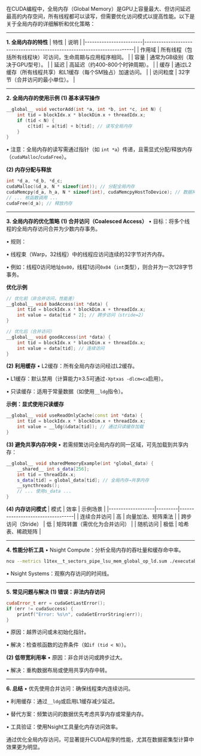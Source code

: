 在CUDA编程中，全局内存（Global Memory）是GPU上容量最大、但访问延迟最高的内存空间，所有线程都可以读写，但需要优化访问模式以提高性能。以下是关于全局内存的详细解析和优化策略：

---

**1. 全局内存的特性**
| 特性               | 说明                                                                 |
|------------------------|-------------------------------------------------------------------------|
| 作用域             | 所有线程（包括所有线程块）可访问，生命周期与应用程序相同。               |
| 容量               | 通常为GB级别（取决于GPU型号）。                                         |
| 延迟               | 高延迟（约400-800个时钟周期）。                                         |
| 缓存               | 通过L2缓存（所有线程共享）和L1缓存（每个SM独占）加速访问。               |
| 访问粒度           | 32字节（合并访问的最小单位）。                                          |

---

**2. 全局内存的使用示例**
**(1) 基本读写操作**
```cpp
__global__ void vectorAdd(int *a, int *b, int *c, int N) {
    int tid = blockIdx.x * blockDim.x + threadIdx.x;
    if (tid < N) {
        c[tid] = a[tid] + b[tid]; // 读写全局内存
    }
}
```
• 注意：全局内存的读写需通过指针（如 `int *a`）传递，且需显式分配/释放内存（`cudaMalloc`/`cudaFree`）。


**(2) 内存分配与释放**
```cpp
int *d_a, *d_b, *d_c;
cudaMalloc(&d_a, N * sizeof(int)); // 分配全局内存
cudaMemcpy(d_a, h_a, N * sizeof(int), cudaMemcpyHostToDevice); // 数据拷贝
// ... 核函数调用 ...
cudaFree(d_a); // 释放内存
```

---

**3. 全局内存的优化策略**
**(1) 合并访问（Coalesced Access）**
• 目标：将多个线程的全局内存访问合并为少数内存事务。

• 规则：

  • 线程束（Warp，32线程）中的线程应访问连续的32字节对齐内存。

  • 例如：线程0访问地址`0x00`，线程1访问`0x04`（`int`类型），则合并为一次128字节事务。


**优化示例**
```cpp
// 优化前（非合并访问，性能差）
__global__ void badAccess(int *data) {
    int tid = blockIdx.x * blockDim.x + threadIdx.x;
    int value = data[tid * 2]; // 跨步访问（stride=2）
}

// 优化后（合并访问）
__global__ void goodAccess(int *data) {
    int tid = blockIdx.x * blockDim.x + threadIdx.x;
    int value = data[tid]; // 连续访问
}
```

**(2) 利用缓存**
• L2缓存：所有全局内存访问经过L2缓存。

• L1缓存：默认禁用（计算能力≥3.5可通过`-Xptxas -dlcm=ca`启用）。

• 只读缓存：适用于常量数据（如使用`__ldg`指令）。


**示例：显式使用只读缓存**
```cpp
__global__ void useReadOnlyCache(const int *data) {
    int tid = blockIdx.x * blockDim.x + threadIdx.x;
    int value = __ldg(&data[tid]); // 通过只读缓存加载
}
```

**(3) 避免共享内存冲突**
• 若需频繁访问全局内存的同一区域，可先加载到共享内存：

```cpp
__global__ void sharedMemoryExample(int *global_data) {
    __shared__ int s_data[256];
    int tid = threadIdx.x;
    s_data[tid] = global_data[tid]; // 全局内存→共享内存
    __syncthreads();
    // ... 使用s_data ...
}
```

**(4) 内存访问模式**
| 模式          | 效率 | 示例场景                     |
|-------------------|---------|----------------------------------|
| 连续合并访问       | 高      | 向量加法、矩阵乘法               |
| 跨步访问（Stride） | 低      | 矩阵转置（需优化为合并访问）      |
| 随机访问           | 极低    | 哈希表、稀疏矩阵                 |

---

**4. 性能分析工具**
• Nsight Compute：分析全局内存的吞吐量和缓存命中率。

  ```bash
  ncu --metrics l1tex__t_sectors_pipe_lsu_mem_global_op_ld.sum ./executable
  ```
• Nsight Systems：观察内存访问的时间线。


---

**5. 常见问题与解决**
**(1) 错误：非法内存访问**
```cpp
cudaError_t err = cudaGetLastError();
if (err != cudaSuccess) {
    printf("Error: %s\n", cudaGetErrorString(err));
}
```
• 原因：越界访问或未初始化指针。

• 解决：检查核函数的边界条件（如`if (tid < N)`）。


**(2) 低带宽利用率**
• 原因：非合并访问或跨步过大。

• 解决：重构数据布局或使用共享内存中转。


---

**6. 总结**
• 优先使用合并访问：确保线程束内连续访问。

• 利用缓存：通过`__ldg`或启用L1缓存减少延迟。

• 替代方案：频繁访问的数据优先考虑共享内存或常量内存。

• 工具验证：使用Nsight工具量化内存访问效率。


通过优化全局内存访问，可显著提升CUDA程序的性能，尤其在数据密集型计算中效果更为明显。